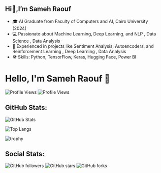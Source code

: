 ## Hi👋,I’m Sameh Raouf

<!--
**Sameh20200218AI/Sameh20200218AI** is a ✨ _special_ ✨ repository because its `README.md` (this file) appears on your GitHub profile.

Here are some ideas to get you started:

- 🔭 I’m currently working on ...
- 🌱 I’m currently learning ...
- 👯 I’m looking to collaborate on ...
- 🤔 I’m looking for help with ...
- 💬 Ask me about ...
- 📫 How to reach me: ...
- 😄 Pronouns: ...
- ⚡ Fun fact: ...
-->
- 🎓 AI Graduate from Faculty of Computers and AI, Cairo University (2024)
- 💻 Passionate about Machine Learning, Deep Learning, and NLP , Data Science , Data Analysis
- 🔬 Experienced in projects like Sentiment Analysis, Autoencoders, and Reinforcement Learning , Deep Learning , Data Analysis
- 🛠️ Skills: Python, TensorFlow, Keras, Hugging Face, Power BI

# Hello, I'm Sameh Raouf 👋

![Profile Views](https://visitor-badge.laobi.icu/badge?page_id=Sameh20200218AI&label=Profile%20Views)
![Profile Views](https://hits.seeyoufarm.com/api/count/incr/badge.svg?url=https%3A%2F%2Fgithub.com%2FSameh20200218AI%2F&count_bg=%2379C83D&title_bg=%23555555&icon=github.svg&icon_color=%23E7E7E7&title=Profile+Views&edge_flat=false)


## GitHub Stats:
![GitHub Stats](https://github-readme-stats.vercel.app/api?username=Sameh20200218AI&show_icons=true&theme=radical)

![Top Langs](https://github-readme-stats.vercel.app/api/top-langs/?username=Sameh20200218AI&layout=compact&theme=radical)

![trophy](https://github-profile-trophy.vercel.app/?username=Sameh20200218AI&theme=onedark)

## Social Stats:
![GitHub followers](https://img.shields.io/github/followers/Sameh20200218AI?label=Followers&style=social)
![GitHub stars](https://img.shields.io/github/stars/Sameh20200218AI?label=Stars&style=social)
![GitHub forks](https://img.shields.io/github/forks/Sameh20200218AI?label=Forks&style=social)


